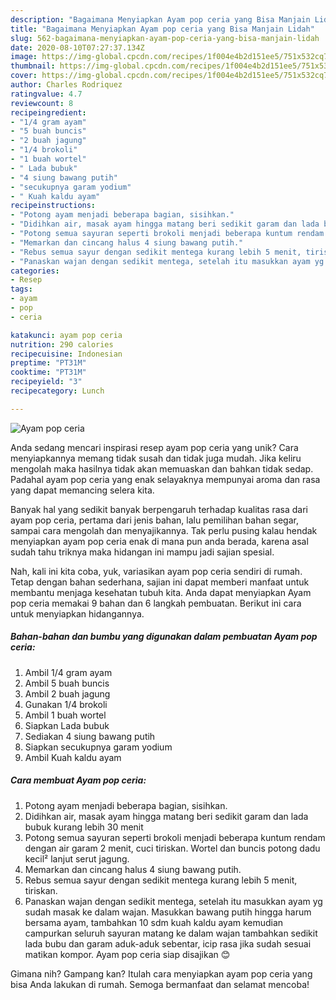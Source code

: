 ```yaml
---
description: "Bagaimana Menyiapkan Ayam pop ceria yang Bisa Manjain Lidah"
title: "Bagaimana Menyiapkan Ayam pop ceria yang Bisa Manjain Lidah"
slug: 562-bagaimana-menyiapkan-ayam-pop-ceria-yang-bisa-manjain-lidah
date: 2020-08-10T07:27:37.134Z
image: https://img-global.cpcdn.com/recipes/1f004e4b2d151ee5/751x532cq70/ayam-pop-ceria-foto-resep-utama.jpg
thumbnail: https://img-global.cpcdn.com/recipes/1f004e4b2d151ee5/751x532cq70/ayam-pop-ceria-foto-resep-utama.jpg
cover: https://img-global.cpcdn.com/recipes/1f004e4b2d151ee5/751x532cq70/ayam-pop-ceria-foto-resep-utama.jpg
author: Charles Rodriquez
ratingvalue: 4.7
reviewcount: 8
recipeingredient:
- "1/4 gram ayam"
- "5 buah buncis"
- "2 buah jagung"
- "1/4 brokoli"
- "1 buah wortel"
- " Lada bubuk"
- "4 siung bawang putih"
- "secukupnya garam yodium"
- " Kuah kaldu ayam"
recipeinstructions:
- "Potong ayam menjadi beberapa bagian, sisihkan."
- "Didihkan air, masak ayam hingga matang beri sedikit garam dan lada bubuk kurang lebih 30 menit"
- "Potong semua sayuran seperti brokoli menjadi beberapa kuntum rendam dengan air garam 2 menit, cuci tiriskan. Wortel dan buncis potong dadu kecil² lanjut serut jagung."
- "Memarkan dan cincang halus 4 siung bawang putih."
- "Rebus semua sayur dengan sedikit mentega kurang lebih 5 menit, tiriskan."
- "Panaskan wajan dengan sedikit mentega, setelah itu masukkan ayam yg sudah masak ke dalam wajan. Masukkan bawang putih hingga harum bersama ayam, tambahkan 10 sdm kuah kaldu ayam kemudian campurkan seluruh sayuran matang ke dalam wajan tambahkan sedikit lada bubu dan garam aduk-aduk sebentar, icip rasa jika sudah sesuai matikan kompor. Ayam pop ceria siap disajikan 😊"
categories:
- Resep
tags:
- ayam
- pop
- ceria

katakunci: ayam pop ceria 
nutrition: 290 calories
recipecuisine: Indonesian
preptime: "PT31M"
cooktime: "PT31M"
recipeyield: "3"
recipecategory: Lunch

---
```



![Ayam pop ceria](https://img-global.cpcdn.com/recipes/1f004e4b2d151ee5/751x532cq70/ayam-pop-ceria-foto-resep-utama.jpg)

Anda sedang mencari inspirasi resep ayam pop ceria yang unik? Cara menyiapkannya memang tidak susah dan tidak juga mudah. Jika keliru mengolah maka hasilnya tidak akan memuaskan dan bahkan tidak sedap. Padahal ayam pop ceria yang enak selayaknya mempunyai aroma dan rasa yang dapat memancing selera kita.

Banyak hal yang sedikit banyak berpengaruh terhadap kualitas rasa dari ayam pop ceria, pertama dari jenis bahan, lalu pemilihan bahan segar, sampai cara mengolah dan menyajikannya. Tak perlu pusing kalau hendak menyiapkan ayam pop ceria enak di mana pun anda berada, karena asal sudah tahu triknya maka hidangan ini mampu jadi sajian spesial.




Nah, kali ini kita coba, yuk, variasikan ayam pop ceria sendiri di rumah. Tetap dengan bahan sederhana, sajian ini dapat memberi manfaat untuk membantu menjaga kesehatan tubuh kita. Anda dapat menyiapkan Ayam pop ceria memakai 9 bahan dan 6 langkah pembuatan. Berikut ini cara untuk menyiapkan hidangannya.

<!--inarticleads1-->

##### Bahan-bahan dan bumbu yang digunakan dalam pembuatan Ayam pop ceria:

1. Ambil 1/4 gram ayam
1. Ambil 5 buah buncis
1. Ambil 2 buah jagung
1. Gunakan 1/4 brokoli
1. Ambil 1 buah wortel
1. Siapkan  Lada bubuk
1. Sediakan 4 siung bawang putih
1. Siapkan secukupnya garam yodium
1. Ambil  Kuah kaldu ayam




<!--inarticleads2-->

##### Cara membuat Ayam pop ceria:

1. Potong ayam menjadi beberapa bagian, sisihkan.
1. Didihkan air, masak ayam hingga matang beri sedikit garam dan lada bubuk kurang lebih 30 menit
1. Potong semua sayuran seperti brokoli menjadi beberapa kuntum rendam dengan air garam 2 menit, cuci tiriskan. Wortel dan buncis potong dadu kecil² lanjut serut jagung.
1. Memarkan dan cincang halus 4 siung bawang putih.
1. Rebus semua sayur dengan sedikit mentega kurang lebih 5 menit, tiriskan.
1. Panaskan wajan dengan sedikit mentega, setelah itu masukkan ayam yg sudah masak ke dalam wajan. Masukkan bawang putih hingga harum bersama ayam, tambahkan 10 sdm kuah kaldu ayam kemudian campurkan seluruh sayuran matang ke dalam wajan tambahkan sedikit lada bubu dan garam aduk-aduk sebentar, icip rasa jika sudah sesuai matikan kompor. Ayam pop ceria siap disajikan 😊




Gimana nih? Gampang kan? Itulah cara menyiapkan ayam pop ceria yang bisa Anda lakukan di rumah. Semoga bermanfaat dan selamat mencoba!
